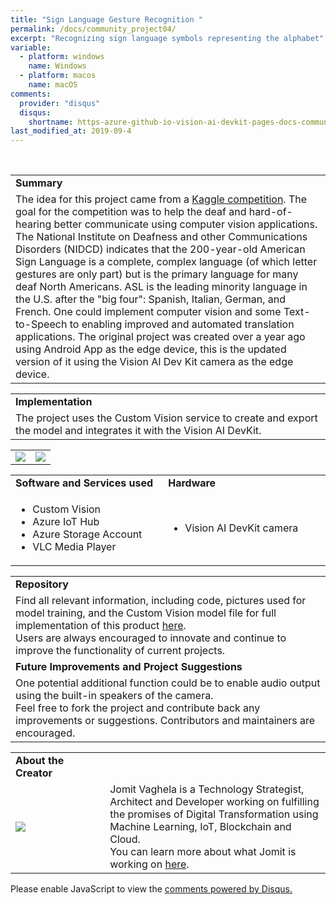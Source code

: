 ```yaml
---
title: "Sign Language Gesture Recognition "
permalink: /docs/community_project04/
excerpt: "Recognizing sign language symbols representing the alphabet"
variable:
  - platform: windows
    name: Windows
  - platform: macos
    name: macOS
comments: 
  provider: "disqus"
  disqus: 
    shortname: https-azure-github-io-vision-ai-devkit-pages-docs-community-pr.disqus.com
last_modified_at: 2019-09-4
---
```

<br>
<html>
<table><tr><td><b>Summary</b></td></tr>
<tr><td>
The idea for this project came from a <a href="https://www.kaggle.com/datamunge/sign-language-mnist" target="_blank">Kaggle competition</a>. The goal for the competition was to help the deaf and hard-of-hearing better communicate using computer vision applications. The National Institute on Deafness and other Communications Disorders (NIDCD) indicates that the 200-year-old American Sign Language is a complete, complex language (of which letter gestures are only part) but is the primary language for many deaf North Americans. ASL is the leading minority language in the U.S. after the "big four": Spanish, Italian, German, and French. One could implement computer vision and some Text-to-Speech to enabling improved and automated translation applications. The original project was created over a year ago using Android App as the edge device, this is the updated version of it using the Vision AI Dev Kit camera as the edge device. <br> </td></tr>
</table></html>

<html><table>
<tr><td>
<b> Implementation </b> </td></tr>
<tr><td>
The project uses the Custom Vision service to create and export the model and integrates it with the Vision AI DevKit.
</td></tr>
</table></html>

<html> <table>
<tr>
<td width="50%"><img src="{{'assets/images/signlanguagetraining.png' | relative_url}}"></td>
<td width="50%"> <img src="{{'assets/images/signlanguagerecognition.jpg' | relative_url}}"> </td>
</tr>
</table></html>


<html><table>
<tr>
    <td width = "50%"> <b> Software and Services used</b> </td>
    <td width = "50%"> <b> Hardware </b> </td> 
    <td rowspan="24"></td> </tr>
 <tr>
    <td> <ul type="disc" >
            <li>Custom Vision</li>
            <li>Azure IoT Hub</li>
            <li>Azure Storage Account</li>
            <li>VLC Media Player</li>
         </ul> 
   </td> 
    <td> <ul type="disc">
            <li>Vision AI DevKit camera</li>
         </ul>
   </td>
</tr> 
</table></html>  

<html><table>
<tr><td><b> Repository </b></td></tr>
<tr><td>
Find all relevant information, including code, pictures used for model training, and the Custom Vision model file for full implementation of this product <a href="https://aka.ms/signlanguage-vaghela" target="_blank">here</a>. <br>
Users are always encouraged to innovate and continue to improve the functionality of current projects. 
</td></tr>
<tr><td>
<b> Future Improvements and Project Suggestions </b> </td></tr>
<tr><td>
One potential additional function could be to enable audio output using the built-in speakers of the camera. 
 <br>
  Feel free to fork the project and contribute back any improvements or suggestions. Contributors and maintainers are encouraged.
</td></tr>
</table></html>

<html><table>
<tr><td width="30%"><b> About the Creator </b> </td></tr>
<tr><td rowspan="2" width="30%"> <img src="{{'assets/images/jomit.JPG' | relative_url}}"></td></tr>
<td width = "70%">
Jomit Vaghela is a Technology Strategist, Architect and Developer working on fulfilling the promises of Digital Transformation using Machine Learning, IoT, Blockchain and Cloud.
<br>
You can learn more about what Jomit is working on <a href="https://github.com/jomit " target="_blank">here</a>.
</td>
</table></html>
 <div id="disqus_thread"></div>
<script>

/**
*  RECOMMENDED CONFIGURATION VARIABLES: EDIT AND UNCOMMENT THE SECTION BELOW TO INSERT DYNAMIC VALUES FROM YOUR PLATFORM OR CMS.
*  LEARN WHY DEFINING THESE VARIABLES IS IMPORTANT: https://disqus.com/admin/universalcode/#configuration-variables*/
/*
var disqus_config = function () {
this.page.url = https://azure.github.io/Vision-AI-DevKit-Pages/docs/community_project02#;  // Replace PAGE_URL with your page's canonical URL variable
this.page.identifier = community_project_04; // Replace PAGE_IDENTIFIER with your page's unique identifier variable
};
*/
(function() { // DON'T EDIT BELOW THIS LINE
var d = document, s = d.createElement('script');
s.src = 'https://https-azure-github-io-vision-ai-devkit-pages.disqus.com/embed.js';
s.setAttribute('data-timestamp', +new Date());
(d.head || d.body).appendChild(s);
})();
</script>
<noscript>Please enable JavaScript to view the <a href="https://disqus.com/?ref_noscript">comments powered by Disqus.</a></noscript>
                             


